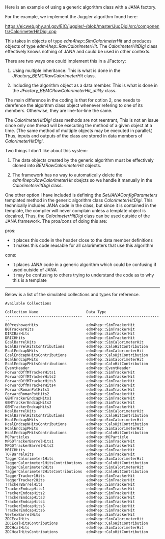 
Here is an example of using a generic algorithm class with a JANA factory.

For the example, we implement the Juggler algorithm found here:

https://eicweb.phy.anl.gov/EIC/juggler/-/blob/master/JugDigi/src/components/CalorimeterHitDigi.cpp

This takes in objects of type _edm4hep::SimCalorimeterHit_ and produces
objects of type _edm4hep::RawCalorimeterHit_. The _CalorimeterHitDigi_ class
effectively knows nothing of JANA and could be used in other contexts.

There are two ways one could implement this in a JFactory:

1. Using multiple inheritance. This is what is done in the _JFactory_BEMCRawCalorimeterHit_ class.

2. Including the algorithm object as a data member. This is what is done in the
_JFactory_BEMCRawCalorimeterHit_utility_ class.

The main difference in the coding is that for option 2, one needs to derefence the algorithm
class object whenever refering to one of its members. Otherwise, they are line-for-line the same.

The _CalorimeterHitDigi_ class methods are not reentrant, This is not an issue 
since only one thread will be executing the method of a given object at a time.
(The same method of multiple objects may be executed in parallel.) Thus,
inputs and outputs of the class are stored in data members of _CalorimeterHitDigi_.

Two things I don't like about this system:

1. The data objects created by the generic algorithm must be effectively cloned into
   _BEMRawCalorimeterHit_ objects.

2. The framework has no way to automatically delete the _edm4hep::RawCalorimeterHit_ obejcts
so we handle it manually in the _CalorimeterHitDigi_ class.


One other option I have included is defining the _SetJANAConfigParameters_ templated method
in the generic algorithm class _CalorimeterHitDigi_. This technically includes JANA code
in the class, but since it is contained in the template, the compiler will never complain
unless a template object is decalred, Thus, the _CalorimeterHitDigi_ class can be used
outside of the JANA framework. The pros/cons of doing this are:

pros:
- It places this code in the header close to the data member definitions
- It makes this code reusable for all calorimeters that use this algorithm

cons:
- It places JANA code in a generic algorithm which could be confusing if used
  outside of JANA
- It may be confusing to others trying to understand the code as to why this
  is a template




<hr>

Below is a list of the simulated collections and types for reference.

~~~
Available Collections

Collection Name                      Data Type
-----------------------------------  -----------------------------------
B0PreshowerHits                      edm4hep::SimTrackerHit
B0TrackerHits                        edm4hep::SimTrackerHit
DIRCBarHits                          edm4hep::SimTrackerHit
DRICHHits                            edm4hep::SimTrackerHit
EcalBarrelHits                       edm4hep::SimCalorimeterHit
EcalBarrelHitsContributions          edm4hep::CaloHitContribution
EcalEndcapNHits                      edm4hep::SimCalorimeterHit
EcalEndcapNHitsContributions         edm4hep::CaloHitContribution
EcalEndcapPHits                      edm4hep::SimCalorimeterHit
EcalEndcapPHitsContributions         edm4hep::CaloHitContribution
EventHeader                          edm4hep::EventHeader
ForwardOffMTrackerHits1              edm4hep::SimTrackerHit
ForwardOffMTrackerHits2              edm4hep::SimTrackerHit
ForwardOffMTrackerHits3              edm4hep::SimTrackerHit
ForwardOffMTrackerHits4              edm4hep::SimTrackerHit
ForwardRomanPotHits1                 edm4hep::SimTrackerHit
ForwardRomanPotHits2                 edm4hep::SimTrackerHit
GEMTrackerEndcapHits1                edm4hep::SimTrackerHit
GEMTrackerEndcapHits2                edm4hep::SimTrackerHit
GEMTrackerEndcapHits3                edm4hep::SimTrackerHit
HcalBarrelHits                       edm4hep::SimCalorimeterHit
HcalBarrelHitsContributions          edm4hep::CaloHitContribution
HcalEndcapNHits                      edm4hep::SimCalorimeterHit
HcalEndcapNHitsContributions         edm4hep::CaloHitContribution
HcalEndcapPHits                      edm4hep::SimCalorimeterHit
HcalEndcapPHitsContributions         edm4hep::CaloHitContribution
MCParticles                          edm4hep::MCParticle
MPGDTrackerBarrelHits1               edm4hep::SimTrackerHit
MPGDTrackerBarrelHits2               edm4hep::SimTrackerHit
MRICHHits                            edm4hep::SimTrackerHit
TOFBarrelHits                        edm4hep::SimTrackerHit
TaggerCalorimeter1Hits               edm4hep::SimCalorimeterHit
TaggerCalorimeter1HitsContributions  edm4hep::CaloHitContribution
TaggerCalorimeter2Hits               edm4hep::SimCalorimeterHit
TaggerCalorimeter2HitsContributions  edm4hep::CaloHitContribution
TaggerTracker1Hits                   edm4hep::SimTrackerHit
TaggerTracker2Hits                   edm4hep::SimTrackerHit
TrackerBarrelHits                    edm4hep::SimTrackerHit
TrackerEndcapHits1                   edm4hep::SimTrackerHit
TrackerEndcapHits2                   edm4hep::SimTrackerHit
TrackerEndcapHits3                   edm4hep::SimTrackerHit
TrackerEndcapHits4                   edm4hep::SimTrackerHit
TrackerEndcapHits5                   edm4hep::SimTrackerHit
TrackerEndcapHits6                   edm4hep::SimTrackerHit
VertexBarrelHits                     edm4hep::SimTrackerHit
ZDCEcalHits                          edm4hep::SimCalorimeterHit
ZDCEcalHitsContributions             edm4hep::CaloHitContribution
ZDCHcalHits                          edm4hep::SimCalorimeterHit
ZDCHcalHitsContributions             edm4hep::CaloHitContribution
~~~
